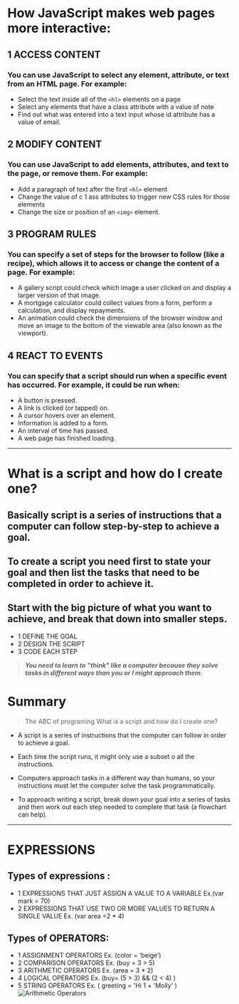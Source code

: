 # How JavaScript makes web pages more interactive:
## 1 ACCESS CONTENT
### You can use JavaScript to select any element, attribute, or text from an HTML page. For example:
 * Select the text inside all of the `<hl>` elements on a page
 * Select any elements that have a class attribute with a value of note
 * Find out what was entered into a text input whose id attribute has a value of email. 

## 2 MODIFY CONTENT
### You can use JavaScript to add elements, attributes, and text to the page, or remove them. For example:
 * Add a paragraph of text after the first `<hl>` element
 * Change the value of c 1 ass attributes to trigger new CSS rules for those elements
 * Change the size or position of an `<img>` element.

## 3 PROGRAM RULES
### You can specify a set of steps for the browser to follow (like a recipe), which allows it to access or change the content of a page. For example:
 * A gallery script could check which image a user clicked on and display a larger version of that image.
 * A mortgage calculator could collect values from a form, perform a calculation, and display repayments.
 * An animation could check the dimensions of the browser window and move an image to the bottom of the viewable area (also known as the viewport).

## 4 REACT TO EVENTS
### You can specify that a script should run when a specific event has occurred. For example, it could be run when:
 * A button is pressed.
 * A link is clicked (or tapped) on.
 * A cursor hovers over an element.
 * Information is added to a form.
 * An interval of time has passed.
 * A web page has finished loading.

-------------------------------

# What is a script and how do I create one?
 ## Basically script is a series of instructions that a computer can follow step-by-step to achieve a goal.
 ## To create a script you need first to state  your goal and then list the tasks that need to be completed in order to achieve it.

 ## Start with the big picture of what you want to achieve, and break that down into smaller steps.
 - 1 DEFINE THE GOAL
 - 2 DESIGN THE SCRIPT
 - 3 CODE EACH STEP

> **_You need to learn to "think" like a computer because they solve tasks in different ways than you or I might approach them._**

# Summary
> The ABC of programing
> What is a script and how do I create one?
 
 * A script is a series of instructions that the computer can follow in order to achieve a goal.

 * Each time the script runs, it might only use a subset o all the instructions.

 * Computers approach tasks in a different way than humans, so your instructions must let the computer solve the task programmatically.

 * To approach writing a script, break down your goal into  a series of tasks and then work out each step needed to complete that task (a flowchart can help).

---------------------------------

# EXPRESSIONS

## Types of expressions :
  - 1 EXPRESSIONS THAT JUST ASSIGN A VALUE TO A VARIABLE Ex.(var mark = 70)
  - 2 EXPRESSIONS THAT USE TWO OR MORE VALUES TO RETURN A SINGLE VALUE Ex. (var area =2 * 4)

## Types of  OPERATORS:
  - 1 ASSIGNMENT OPERATORS Ex. (color = ‘beige’)
  - 2 COMPARISON OPERATORS Ex. (buy = 3 > 5)
  - 3 ARITHMETIC OPERATORS Ex. (area = 3 * 2)
  - 4 LOGICAL OPERATORS Ex. (buy= (5 > 3) && (2 < 4) )
  - 5 STRING OPERATORS Ex. ( greeting =  'Hi 1 + 'Molly' )
![Arithmetic Operators](https://github.com/noureddein/reading-notes/blob/main/arithmatic-operators.png?raw=true)


